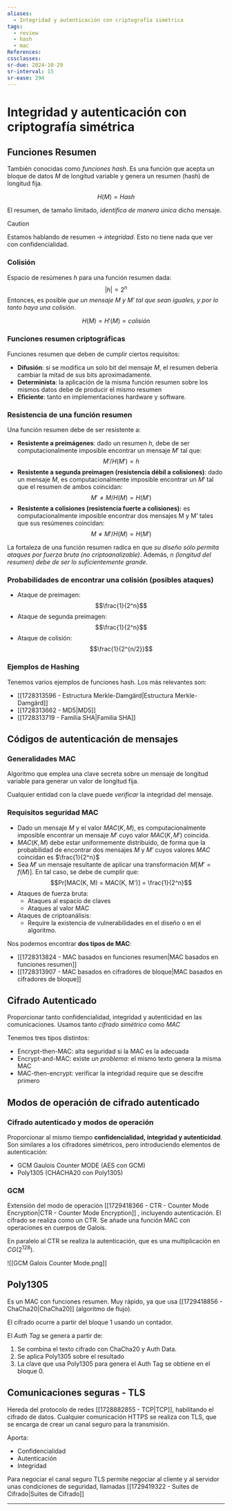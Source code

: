 ```yaml
---
aliases:
  - Integridad y autenticación con criptografía simétrica
tags:
  - review
  - hash
  - mac
References: 
cssclasses:
sr-due: 2024-10-29
sr-interval: 15
sr-ease: 294
---
```

# Integridad y autenticación con criptografía simétrica

## Funciones Resumen

También conocidas como *funciones hash*. Es una función que acepta un bloque de datos $M$ de longitud variable y genera un resumen (hash) de longitud fija.

$$H(M) = Hash$$

El resumen, de tamaño limitado, *identifica de manera única* dicho mensaje.

>[!CAUTION]
>Estamos hablando de resumen -> *integridad*. Esto no tiene nada que ver con confidencialidad.
>

### Colisión

Espacio de resúmenes $h$ para una función resumen dada:
$$|h| = 2^n$$
Entonces, es posible *que un mensaje $M$ y $M'$ tal que sean iguales, y por lo tanto haya una colisión*.

$$H(M) = H'(M) = colisión$$

### Funciones resumen criptográficas

Funciones resumen que deben de cumplir ciertos requisitos:
- **Difusión**: si se modifica un solo bit del mensaje $M$, el resumen debería cambiar la mitad de sus bits aproximadamente.
- **Determinista**: la aplicación de la misma función resumen sobre los mismos datos debe de producir el mismo resumen
- **Eficiente**: tanto en implementaciones hardware y software.

### Resistencia de una función resumen

Una función resumen debe de ser resistente a:
- **Resistente a preimágenes**: dado un resumen $h$, debe de ser computacionalmente imposible encontrar un mensaje $M'$ tal que:
$$M'/ H(M') = h$$
- **Resistente a segunda preimagen (resistencia débil a colisiones)**: dado un mensaje $M$, es computacionalmente imposible encontrar un $M'$ tal que el resumen de ambos coincidan:
$$M' \neq M / H(M) = H(M')$$
- **Resistente a colisiones (resistencia fuerte a colisiones):** es computacionalmente imposible encontrar dos mensajes M y M’ tales que sus resúmenes coincidan:
$$M \neq M' / H(M) = H(M')$$

La fortaleza de una función resumen radica en que *su diseño sólo permita ataques por fuerza bruta (no criptoanalizable)*. Además, *n (longitud del resumen) debe de ser lo suficientemente grande*.

### Probabilidades de encontrar una colisión (posibles ataques)

- Ataque de preimagen: $$\frac{1}{2^n}$$
- Ataque de segunda preimagen: $$\frac{1}{2^n}$$
- Ataque de colisión:$$\frac{1}{2^{n/2}}$$

### Ejemplos de Hashing

Tenemos varios ejemplos de funciones hash. Los más relevantes son:
- [[1728313596 - Estructura Merkle-Damgärd|Estructura Merkle-Damgärd]]
- [[1728313662 - MD5|MD5]]
- [[1728313719 - Familia SHA|Familia SHA]]

## Códigos de autenticación de mensajes

### Generalidades MAC

Algoritmo que emplea una clave secreta sobre un mensaje de longitud variable para generar un valor de longitud fija.

Cualquier entidad con la clave puede *verificar* la integridad del mensaje.

### Requisitos seguridad MAC

- Dado un mensaje $M$ y el valor $MAC(K, M)$, es computacionalmente imposible encontrar un mensaje $M'$ cuyo valor $MAC(K, M')$ coincida.
- $MAC(K, M)$ debe estar uniformemente distribuido, de forma que la probabilidad de encontrar dos mensajes $M$ y $M’$ cuyos valores $MAC$ coincidan es $\frac{1}{2^n}$
- Sea $M'$ un mensaje resultante de aplicar una transformación $M [M' = f(M)]$. En tal caso, se debe de cumplir que: $$Pr[MAC(K, M) = MAC(K, M')] = \frac{1}{2^n}$$
- Ataques de fuerza bruta:
	- Ataques al espacio de claves
	- Ataques al valor MAC
- Ataques de criptoanálisis:
	- Require la existencia de vulnerabilidades en el diseño o en el algoritmo.

Nos podemos encontrar **dos tipos de MAC**:

- [[1728313824 - MAC basados en funciones resumen|MAC basados en funciones resumen]]
- [[1728313907 - MAC basados en cifradores de bloque|MAC basados en cifradores de bloque]]

## Cifrado Autenticado

Proporcionar tanto confidencialidad, integridad y autenticidad en las comunicaciones. Usamos tanto *cifrado simétrico* como *MAC*

Tenemos tres tipos distintos:
- Encrypt-then-MAC: alta seguridad si la MAC es la adecuada
- Encrypt-and-MAC: existe *un problema*: el mismo texto genera la misma MAC
- MAC-then-encrypt: verificar la integridad require que se descifre primero

## Modos de operación de cifrado autenticado

### Cifrado autenticado y modos de operación

Proporcionar al mismo tiempo **confidencialidad, integridad y autenticidad**. Son similares a los cifradores simétricos, pero introduciendo elementos de autenticación:

- GCM Gaulois Counter MODE (AES con GCM)
- Poly1305 (CHACHA20 con Poly1305)

### GCM

Extensión del modo de operación [[1729418366 - CTR - Counter Mode Encryption|CTR - Counter Mode Encryption]] , incluyendo autenticación. El cifrado se realiza como un CTR. Se añade una función MAC con operaciones en cuerpos de Galois.

En paralelo al CTR se realiza la autenticación, que es una multiplicación en $CG(2^{128})$. 

![[GCM Galois Counter Mode.png]]

## Poly1305

Es un MAC con funciones resumen. Muy rápido, ya que usa [[1729418856 - ChaCha20|ChaCha20]] (algoritmo de flujo). 

El cifrado ocurre a partir del bloque 1 usando un contador.

El *Auth Tag* se genera a partir de:
1. Se combina el texto cifrado con ChaCha20 y Auth Data.
2. Se aplica Poly1305 sobre el resultado
3. La clave que usa Poly1305 para genera el Auth Tag se obtiene en el bloque 0.

## Comunicaciones seguras - TLS

Hereda del protocolo de redes [[1728882855 - TCP|TCP]], habilitando el cifrado de datos. Cualquier comunicación HTTPS se realiza con TLS, que se encarga de crear un canal seguro para la transmisión.

Aporta:
- Confidencialidad
- Autenticación
- Integridad

Para negociar el canal seguro TLS permite negociar al cliente y al servidor unas condiciones de seguridad, llamadas [[1729419322 - Suites de Cifrado|Suites de Cifrado]]






***
